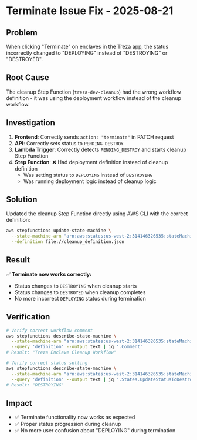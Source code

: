 # Terminate Issue Fix - 2025-08-21

## Problem
When clicking "Terminate" on enclaves in the Treza app, the status incorrectly changed to "DEPLOYING" instead of "DESTROYING" or "DESTROYED".

## Root Cause
The cleanup Step Function (`treza-dev-cleanup`) had the wrong workflow definition - it was using the deployment workflow instead of the cleanup workflow.

## Investigation
1. **Frontend**: Correctly sends `action: "terminate"` in PATCH request
2. **API**: Correctly sets status to `PENDING_DESTROY` 
3. **Lambda Trigger**: Correctly detects `PENDING_DESTROY` and starts cleanup Step Function
4. **Step Function**: ❌ Had deployment definition instead of cleanup definition
   - Was setting status to `DEPLOYING` instead of `DESTROYING`
   - Was running deployment logic instead of cleanup logic

## Solution
Updated the cleanup Step Function directly using AWS CLI with the correct definition:

```bash
aws stepfunctions update-state-machine \
  --state-machine-arn "arn:aws:states:us-west-2:314146326535:stateMachine:treza-dev-cleanup" \
  --definition file://cleanup_definition.json
```

## Result
✅ **Terminate now works correctly:**
- Status changes to `DESTROYING` when cleanup starts
- Status changes to `DESTROYED` when cleanup completes
- No more incorrect `DEPLOYING` status during termination

## Verification
```bash
# Verify correct workflow comment
aws stepfunctions describe-state-machine \
  --state-machine-arn "arn:aws:states:us-west-2:314146326535:stateMachine:treza-dev-cleanup" \
  --query 'definition' --output text | jq '.Comment'
# Result: "Treza Enclave Cleanup Workflow"

# Verify correct status setting
aws stepfunctions describe-state-machine \
  --state-machine-arn "arn:aws:states:us-west-2:314146326535:stateMachine:treza-dev-cleanup" \
  --query 'definition' --output text | jq '.States.UpdateStatusToDestroying.Parameters.ExpressionAttributeValues[":status"].S'
# Result: "DESTROYING"
```

## Impact
- ✅ Terminate functionality now works as expected
- ✅ Proper status progression during cleanup
- ✅ No more user confusion about "DEPLOYING" during termination
